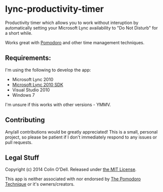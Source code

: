 lync-productivity-timer
=======================

Productivity timer which allows you to work without interuption by automatically setting your Microsoft Lync availability to "Do Not Disturb" for a short while.

Works great with [Pomodoro](http://pomodorotechnique.com/) and other time management techniques.

## Requirements:

I'm using the following to develop the app:

* Microsoft Lync 2010
* [Microsoft Lync 2010 SDK](http://www.microsoft.com/en-us/download/details.aspx?id=18898)
* Visual Studio 2010
* Windows 7

I'm unsure if this works with other versions - YMMV.

## Contributing

Any/all contributions would be greatly appreciated!  This is a small, personal project, so please be patient if I don't immediately respond to any issues or pull requests.

## Legal Stuff

Copyright (c) 2014 Colin O'Dell. Released under [the MIT License](LICENSE.md).

This app is neither associated with nor endorsed by [The Pomodoro Technique](http://pomodorotechnique.com/) or it's owners/creators.
